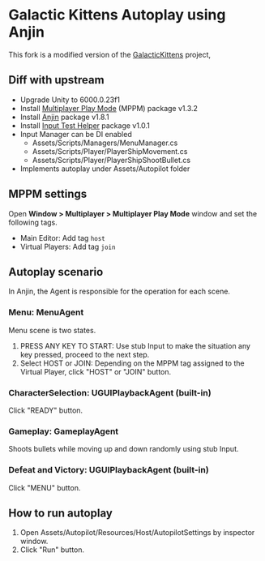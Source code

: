 # **Galactic Kittens** Autoplay using Anjin

This fork is a modified version of the [GalacticKittens](https://github.com/UnityTechnologies/GalacticKittens) project,



## Diff with upstream

- Upgrade Unity to 6000.0.23f1
- Install [Multiplayer Play Mode](https://docs.unity3d.com/Packages/com.unity.multiplayer.playmode@latest) (MPPM) package v1.3.2
- Install [Anjin](https://github.com/DeNA/Anjin) package v1.8.1
- Install [Input Test Helper](https://github.com/nowsprinting/test-helper.input) package v1.0.1
- Input Manager can be DI enabled
  - Assets/Scripts/Managers/MenuManager.cs
  - Assets/Scripts/Player/PlayerShipMovement.cs
  - Assets/Scripts/Player/PlayerShipShootBullet.cs
- Implements autoplay under Assets/Autopilot folder



## MPPM settings

Open **Window > Multiplayer > Multiplayer Play Mode** window and set the following tags.

- Main Editor: Add tag `host`
- Virtual Players: Add tag `join`



## Autoplay scenario

In Anjin, the Agent is responsible for the operation for each scene.

### Menu: MenuAgent

Menu scene is two states.

1. PRESS ANY KEY TO START: Use stub Input to make the situation any key pressed, proceed to the next step.
2. Select HOST or JOIN: Depending on the MPPM tag assigned to the Virtual Player, click "HOST" or "JOIN" button.

### CharacterSelection: UGUIPlaybackAgent (built-in)

Click "READY" button.

### Gameplay: GameplayAgent

Shoots bullets while moving up and down randomly using stub Input.

### Defeat and Victory: UGUIPlaybackAgent (built-in)

Click "MENU" button.



## How to run autoplay

1. Open Assets/Autopilot/Resources/Host/AutopilotSettings by inspector window.
2. Click "Run" button.
